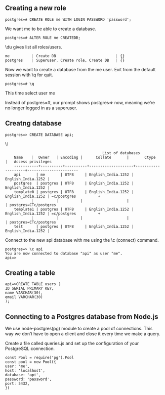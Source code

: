## Creating a new role

    postgres=# CREATE ROLE me WITH LOGIN PASSWORD 'password';

We want me to be able to create a database.

    postgres=# ALTER ROLE me CREATEDB;

\du gives list all roles/users.

    me          | Create DB                           | {}
    postgres    | Superuser, Create role, Create DB   | {}

Now we want to create a database from the me user. Exit from the default session with \q for quit.

    postgres=# \q

This time select user me

Instead of postgres=#, our prompt shows postgres=> now, meaning we’re no longer logged in as a superuser.

## Creatng database

    postgres=> CREATE DATABASE api;

\l

                                                List of databases
        Name    |  Owner   | Encoding |      Collate       |       Ctype        |   Access privileges
        -----------+----------+----------+--------------------+--------------------+-----------------------
        api       | me       | UTF8     | English_India.1252 | English_India.1252 |
        postgres  | postgres | UTF8     | English_India.1252 | English_India.1252 |
        template0 | postgres | UTF8     | English_India.1252 | English_India.1252 | =c/postgres          +
                |          |          |                    |                    | postgres=CTc/postgres
        template1 | postgres | UTF8     | English_India.1252 | English_India.1252 | =c/postgres          +
                |          |          |                    |                    | postgres=CTc/postgres
        test      | postgres | UTF8     | English_India.1252 | English_India.1252 |

Connect to the new api database with me using the \c (connect) command.

    postgres=> \c api
    You are now connected to database "api" as user "me".
    api=>

## Creating a table

    api=>CREATE TABLE users (
    ID SERIAL PRIMARY KEY,
    name VARCHAR(30),
    email VARCHAR(30)
    );

## Connecting to a Postgres database from Node.js

We use node-postgres(pg) module to create a pool of connections. This way we don’t have to open a client and close it every time we make a query.

Create a file called queries.js and set up the configuration of your PostgreSQL connection.

    const Pool = require('pg').Pool
    const pool = new Pool({
    user: 'me',
    host: 'localhost',
    database: 'api',
    password: 'password',
    port: 5432,
    })
